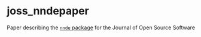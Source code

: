 # joss_nndepaper

Paper describing the [`nnde` package](https://github.com/elwinter/nnde) for the Journal of Open Source Software
